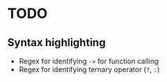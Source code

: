 # TODO

## Syntax highlighting
* Regex for identifying `->` for function calling
* Regex for identifying ternary operator (`?`, `:`)
